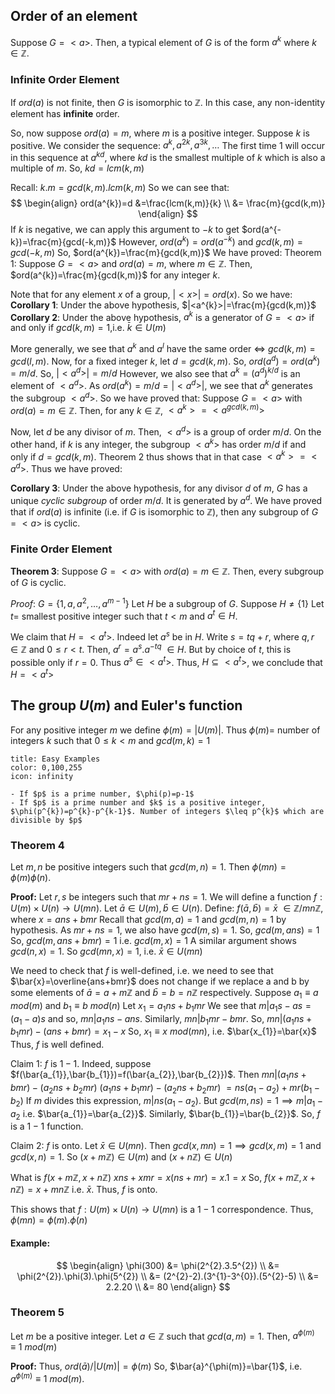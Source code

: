 ## Order of an element

Suppose $G = <a>$. Then, a typical element of $G$ is of the form $a^{k}$ where $k \in \mathbb{Z}$.

### Infinite Order Element

If $ord(a)$ is not finite, then $G$ is isomorphic to $\mathbb{Z}$. In this case, any non-identity element has **infinite** order.

So, now suppose $ord(a) =m$, where $m$ is a positive integer. Suppose $k$ is positive. We consider the sequence:
$a^{k},a^{2k},a^{3k},\dots$
The first time $1$ will occur in this sequence at $a^{kd}$, where $kd$ is the smallest multiple of $k$ which is also a multiple of $m$. So, $kd=lcm(k,m)$

Recall: $k.m=gcd(k,m).lcm(k,m)$
So we can see that:
$$
\begin{align}
ord(a^{k})=d &=\frac{lcm(k,m)}{k} \\
&= \frac{m}{gcd(k,m)}
\end{align}
$$
If $k$ is negative, we can apply this argument to $-k$ to get 
$ord(a^{-k})=\frac{m}{gcd(-k,m)}$
However, $ord(a^{k})=ord(a^{-k})$
and $gcd(k,m)=gcd(-k,m)$
So, $ord(a^{k})=\frac{m}{gcd(k,m)}$
We have proved:
Theorem 1: Suppose $G=<a>$ and $ord(a)=m$, where $m \in \mathbb{Z}$. Then, $ord(a^{k})=\frac{m}{gcd(k,m)}$ for any integer $k$.

Note that for any element $x$ of a group, $|<x>|=ord(x)$. So we have:
**Corollary 1**: Under the above hypothesis, $|<a^{k}>|=\frac{m}{gcd(k,m)}$
**Corollary 2**: Under the above hypothesis, $a^{k}$ is a generator of $G=<a>$ if and only if $gcd(k,m)=1$,i.e. $\bar{k} \in U(m)$

More generally, we see that $a^{k}$ and $a^{l}$ have the same order $\iff$ $gcd(k,m)=gcd(l,m)$. Now, for a fixed integer $k$, let $d=gcd(k,m)$. So, $ord(a^{d})=ord(a^{k})=m/d$.
So, $|<a^{d}>|=m/d$
However, we also see that $a^{k}=(a^{d})^{k/d}$ is an element of $<a^{d}>$.
As $ord(a^{k})=m/d=|<a^{d}>|$,
we see that $a^{k}$ generates the subgroup $<a^{d}>$. So we have proved that:
Suppose $G = <a>$ with $ord(a)=m \in \mathbb{Z}$. Then, for any $k \in \mathbb{Z}$, $<a^{k}>=<a^{gcd(k,m)}>$

Now, let $d$ be any divisor of $m$. Then, $<a^{d}>$ is a group of order $m/d$. On the other hand, if $k$ is any integer, the subgroup $<a^{k}>$ has order $m/d$ if and only if $d=gcd(k,m)$.
Theorem 2 thus shows that in that case $<a^{k}>=<a^{d}>$. Thus we have proved:

**Corollary 3**: Under the above hypothesis, for any divisor $d$ of $m$, $G$ has a unique *cyclic subgroup* of order $m/d$. It is generated by $a^{d}$. We have proved that if $ord(a)$ is infinite (i.e. if $G$ is isomorphic to $\mathbb{Z}$), then any subgroup of $G= <a>$ is cyclic.

### Finite Order Element

**Theorem 3**:
Suppose $G= <a>$ with $ord(a) =m \in \mathbb{Z}$. Then, every subgroup of $G$ is cyclic.

*Proof*:
$G=\{ 1,a,a^{2},\dots,a^{m-1} \}$
Let $H$ be a subgroup of $G$. Suppose $H \neq \{ 1 \}$
Let $t=$ smallest positive integer such that $t <m$ and $a^{t} \in H$.

We claim that $H=<a^{t}>$. Indeed let $a^{s}$ be in $H$. Write $s=tq+r$, where $q,r \in \mathbb{Z}$ and $0 \leq r < t$.
Then, $a^{r}=a^{s}.a^{-tq} \text{ } \in H$. But by choice of $t$, this is possible only if $r=0$. Thus $a^{s}\in <a^{t}>$.
Thus, $H \subseteq <a^{t}>$, we conclude that $H=<a^{t}>$

## The group $U(m)$ and Euler's function

For any positive integer $m$ we define $\phi(m)=|U(m)|$. Thus $\phi(m)=$ number of integers $k$ such that $0 \leq k< m$ and $gcd(m,k)=1$

```ad-note
title: Easy Examples
color: 0,100,255
icon: infinity

- If $p$ is a prime number, $\phi(p)=p-1$
- If $p$ is a prime number and $k$ is a positive integer, $\phi(p^{k})=p^{k}-p^{k-1}$. Number of integers $\leq p^{k}$ which are divisible by $p$
```

### Theorem 4

Let $m,n$ be positive integers such that $gcd(m,n)=1$. Then $\phi(mn)=\phi(m)\phi(n)$.

**Proof:**
Let $r,s$ be integers such that $mr+ns=1$. We will define a function $f: U(m) \times U(n) \to U(mn)$. Let $\bar{a} \in U(m), \bar{b} \in U(n)$.
Define:
$f(\bar{a},\bar{b})=\bar{x} \text{ } \in \mathbb{Z}/mn\mathbb{Z}$, where $x=ans+bmr$
Recall that $gcd(m,a)=1$ and $gcd(m,n)=1$ by hypothesis. As $mr+ns=1$, we also have $gcd(m,s)=1$.
So, $gcd(m,ans)=1$
So, $gcd(m,ans+bmr)=1$
i.e. $gcd(m,x)=1$
A similar argument shows $gcd(n,x)=1$.
So $gcd(mn,x)=1$, i.e. $\bar{x} \in U(mn)$

We need to check that $f$ is well-defined, i.e. we need to see that $\bar{x}=\overline{ans+bmr}$ does not change if we replace a and b by some elements of $\bar{a}=a+m\mathbb{Z}$ and $\bar{ b}=b=n\mathbb{Z}$ respectively.
Suppose $a_{1}\equiv a \text{ }mod(m)$
and $b_{1}\equiv b \text{ } mod(n)$
Let $x_{1}=a_{1}ns+b_{1}mr$
We see that $m|a_{1}s-as=(a_{1}-a)s$
and so, $mn|a_{1}ns-ans$.
Similarly, $mn|b_{1}mr-bmr$.
So, $mn|(a_{1}ns+b_{1}mr)-(ans+bmr)=x_{1}-x$
So, $x_{1}\equiv x \text{ } mod(mn)$, i.e. $\bar{x_{1}}=\bar{x}$
Thus, $f$ is well defined.

Claim 1:
$f$ is $1-1$. Indeed, suppose $f(\bar{a_{1}},\bar{b_{1}})=f(\bar{a_{2}},\bar{b_{2}})$.
Then $mn|(a_{1}ns+bmr)-(a_{2}ns+b_{2}mr)$
  $(a_{1}ns+b_{1}mr)-(a_{2}ns+b_{2}mr)$
$=ns(a_{1}-a_{2})+mr(b_{1}-b_{2})$
If $m$ divides this expression, $m|ns(a_{1}-a_{2})$. But $gcd(m,ns)=1\implies m|a_{1}-a_{2}$ i.e. $\bar{a_{1}}=\bar{a_{2}}$. Similarly, $\bar{b_{1}}=\bar{b_{2}}$.
So, $f$ is a $1-1$ function.

Claim 2:
$f$ is onto.
Let $\bar{x} \in U(mn)$. Then $gcd(x,mn)=1 \implies gcd(x,m)=1$ and $gcd(x,n)=1$. So $(x+m\mathbb{Z}) \in U(m)$ and $(x+n\mathbb{Z}) \in U(n)$

What is $f(x+m\mathbb{Z}, x+n\mathbb{Z})$
$xns+xmr=x(ns+mr)=x.1=x$
So, $f(x+m\mathbb{Z},x+n\mathbb{Z})=x+mn\mathbb{Z}$ i.e. $\bar{x}$. Thus, $f$ is onto.

This shows that $f: U(m) \times U(n)\to U(mn)$ is a $1-1$ correspondence.
Thus, $\phi(mn)=\phi(m).\phi(n)$

#### Example:
$$
\begin{align}
\phi(300) &= \phi(2^{2}.3.5^{2}) \\
&= \phi(2^{2}).\phi(3).\phi(5^{2}) \\
&= (2^{2}-2).(3^{1}-3^{0}).(5^{2}-5) \\
&= 2.2.20 \\
&= 80
\end{align}
$$
### Theorem 5
Let $m$ be a positive integer. Let $a \in \mathbb{Z}$ such that $gcd(a,m)=1$. Then, $a^{\phi(m)}\equiv1 \text{ } mod(m)$

**Proof:**
Thus, $ord(\bar{a})/|U(m)|=\phi(m)$
So, $\bar{a}^{\phi(m)}=\bar{1}$, i.e. $a^{\phi(m)}\equiv 1 \text{ } mod(m)$.
